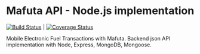 # Mafuta API - Node.js implementation

[![Build Status](https://travis-ci.org/jngisiro/mafuta-api.svg?branch=master)](https://travis-ci.org/jngisiro/mafuta-api) | [![Coverage Status](https://coveralls.io/repos/github/jngisiro/mafuta-api/badge.svg?branch=master)](https://coveralls.io/github/jngisiro/mafuta-api?branch=master)

Mobile Electronic Fuel Transactions with Mafuta. Backend json API implementation with Node, Express, MongoDB, Mongoose.
